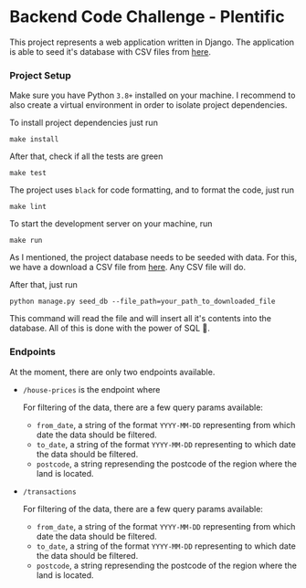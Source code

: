 # Backend Code Challenge - Plentific

This project represents a web application written in Django. The application is able to seed it's database with CSV files from [here](https://data.gov.uk/dataset/4c9b7641-cf73-4fd9-869a-4bfeed6d440e/hm-land-registry-price-paid-data).

### Project Setup

Make sure you have Python `3.8+` installed on your machine.
I recommend to also create a virtual environment in order to isolate project dependencies.

To install project dependencies just run
```
make install
```

After that, check if all the tests are green
```
make test
```
The project uses `black` for code formatting, and to format the code, just run
```
make lint
```
To start the development server on your machine, run
```
make run
```

As I mentioned, the project database needs to be seeded with data. For this, we have a download a CSV file from [here](https://data.gov.uk/dataset/4c9b7641-cf73-4fd9-869a-4bfeed6d440e/hm-land-registry-price-paid-data). Any CSV file will do.

After that, just run
```
python manage.py seed_db --file_path=your_path_to_downloaded_file 
```
This command will read the file and will insert all it's contents into the database. All of this is done with the power of SQL 💪.

### Endpoints

At the moment, there are only two endpoints available.

 - `/house-prices` is the endpoint where 
    
    For filtering of the data, there are a few query params available:
    - `from_date`, a string of the format `YYYY-MM-DD` representing from which date the data should be filtered.
    - `to_date`, a string of the format `YYYY-MM-DD` representing to which date the data should be filtered.
    - `postcode`, a string represending the postcode of the region where the land is located.
 - `/transactions` 
 
    For filtering of the data, there are a few query params available:
    - `from_date`, a string of the format `YYYY-MM-DD` representing from which date the data should be filtered.
    - `to_date`, a string of the format `YYYY-MM-DD` representing to which date the data should be filtered.
    - `postcode`, a string represending the postcode of the region where the land is located.